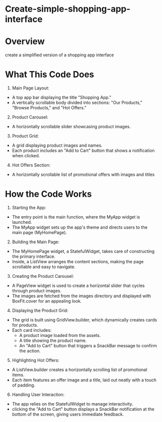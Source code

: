 # Create-simple-shopping-app-interface
# Overview
create a simplified version of a shopping app interface
# What This Code Does
1. Main Page Layout:
- A top app bar displaying the title "Shopping App."
- A vertically scrollable body divided into sections: "Our Products," "Browse Products," and "Hot Offers."
2. Product Carousel:
- A horizontally scrollable slider showcasing product images.
3. Product Grid:
- A grid displaying product images and names.
- Each product includes an "Add to Cart" button that shows a notification when clicked.
4. Hot Offers Section:
- A horizontally scrollable list of promotional offers with images and titles
# How the Code Works
1. Starting the App:
- The entry point is the main function, where the MyApp widget is launched.
- The MyApp widget sets up the app's theme and directs users to the main page (MyHomePage).
2. Building the Main Page:
- The MyHomePage widget, a StatefulWidget, takes care of constructing the primary interface.
- Inside, a ListView arranges the content sections, making the page scrollable and easy to navigate.
3. Creating the Product Carousel:
- A PageView widget is used to create a horizontal slider that cycles through product images.
- The images are fetched from the images directory and displayed with BoxFit.cover for an appealing look.
4. Displaying the Product Grid:
- The grid is built using GridView.builder, which dynamically creates cards for products.
- Each card includes:
  - A product image loaded from the assets.
  - A title showing the product name.
  - An "Add to Cart" button that triggers a SnackBar message to confirm the action.
5. Highlighting Hot Offers:
- A ListView.builder creates a horizontally scrolling list of promotional items.
- Each item features an offer image and a title, laid out neatly with a touch of padding.
6. Handling User Interaction:
- The app relies on the StatefulWidget to manage interactivity.
- clicking the "Add to Cart" button displays a SnackBar notification at the bottom of the screen, giving users immediate feedback.
